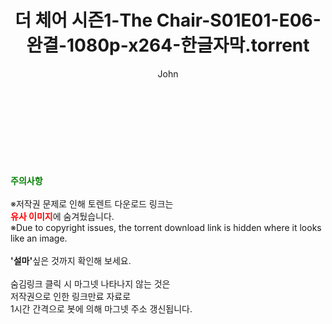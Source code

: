 ﻿---
layout: post
title:  "더 체어 시즌1-The Chair-S01E01-E06-완결-1080p-x264-한글자막.torrent"
author: John
categories: [ 넷플릭스 ]
tags: [  ]
image:  
description: "더 체어 시즌1-The Chair-S01E01-E06-완결-1080p-x264-한글자막 torrent 정보 공유"
toc: true
toc_sticky: true
---

<br>

    
<br><br><br>
<p data-ke-size="size16"><b><span style="color: green;">주의사항</span></b><br /><br />※저작권 문제로 인해 토렌트 다운로드 링크는<br /><b><span style="color: red;">유사 이미지</span></b>에 숨겨뒀습니다.<br />※Due to copyright issues, the torrent download link is hidden where it looks like an image.<br /><br /><b>'설마'</b>싶은 것까지 확인해 보세요.<br /><br />숨김링크 클릭 시 마그넷 나타나지 않는 것은<br />저작권으로 인한 링크만료 자료로<br />1시간 간격으로 봇에 의해 마그넷 주소 갱신됩니다.</p>
